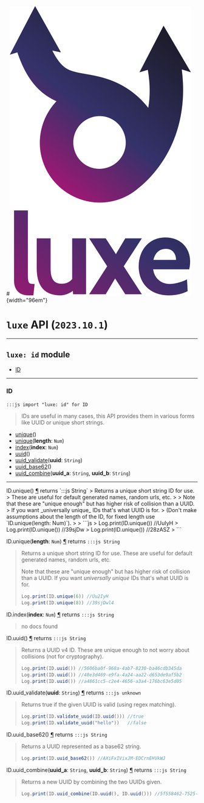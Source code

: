 #![](../../../images/luxe-dark.svg){width="96em"}

# `luxe` API (`2023.10.1`)  


---

## `luxe: id` module

- [ID](#id)   

---

### ID
`:::js import "luxe: id" for ID`
> IDs are useful in many cases, this API provides them in various forms like UUID or unique short strings.

- [unique](#ID.unique)()
- [unique](#ID.unique)(**length**: `Num`)
- [index](#ID.index)(**index**: `Num`)
- [uuid](#ID.uuid)()
- [uuid_validate](#ID.uuid_validate)(**uuid**: `String`)
- [uuid_base62](#ID.uuid_base62)()
- [uuid_combine](#ID.uuid_combine+2)(**uuid_a**: `String`, **uuid_b**: `String`)

<hr/>
<endpoint module="luxe: id" class="ID" signature="unique()"></endpoint>
<signature id="ID.unique">ID.unique()
<a class="headerlink" href="#ID.unique" title="Permanent link">¶</a></signature>
<span class='api_ret'>returns</span> `:::js String`
> Returns a unique short string ID for use.
> These are useful for default generated names, random urls, etc.
> 
> Note that these are "unique enough" but has higher risk of collision than a UUID.
> If you want _universally unique_ IDs that's what UUID is for.
> (Don't make assumptions about the length of the ID, for fixed length use `ID.unique(length: Num)`).
> 
>   ```js
>   Log.print(ID.unique()) //UuIyH
>   Log.print(ID.unique()) //39sjDw
>   Log.print(ID.unique()) //28zASZ
>   ```   

<endpoint module="luxe: id" class="ID" signature="unique(length : Num)"></endpoint>
<signature id="ID.unique">ID.unique(**length**: `Num`)
<a class="headerlink" href="#ID.unique" title="Permanent link">¶</a></signature>
<span class='api_ret'>returns</span> `:::js String`
> Returns a unique short string ID for use.
> These are useful for default generated names, random urls, etc.
> 
> Note that these are "unique enough" but has higher risk of collision than a UUID.
> If you want _universally unique_ IDs that's what UUID is for.
> 
>   ```js
>   Log.print(ID.unique(6)) //Uu2IyH
>   Log.print(ID.unique(8)) //39sjDwl4
>   ```   

<endpoint module="luxe: id" class="ID" signature="index(index : Num)"></endpoint>
<signature id="ID.index">ID.index(**index**: `Num`)
<a class="headerlink" href="#ID.index" title="Permanent link">¶</a></signature>
<span class='api_ret'>returns</span> `:::js String`
> no docs found   

<endpoint module="luxe: id" class="ID" signature="uuid()"></endpoint>
<signature id="ID.uuid">ID.uuid()
<a class="headerlink" href="#ID.uuid" title="Permanent link">¶</a></signature>
<span class='api_ret'>returns</span> `:::js String`
> Returns a UUID v4 ID.
> These are unique enough to not worry about collisions (not for cryptography).
> 
>   ```js
>   Log.print(ID.uuid()) //5606ba0f-968a-4ab7-8230-ba46cdb345da
>   Log.print(ID.uuid()) //48e3d469-e9fa-4a24-aa22-d653de9af5b2
>   Log.print(ID.uuid()) //a4861cc5-c2e4-4656-a3a4-176bc63e5d05
>   ```   

<endpoint module="luxe: id" class="ID" signature="uuid_validate(uuid : String)"></endpoint>
<signature id="ID.uuid_validate">ID.uuid_validate(**uuid**: `String`)
<a class="headerlink" href="#ID.uuid_validate" title="Permanent link">¶</a></signature>
<span class='api_ret'>returns</span> `:::js unknown`
> Returns true if the given UUID is valid (using regex matching).
> 
>   ```js
>   Log.print(ID.validate_uuid(ID.uuid())) //true
>   Log.print(ID.validate_uuid("hello"))   //false
>   ```   

<endpoint module="luxe: id" class="ID" signature="uuid_base62()"></endpoint>
<signature id="ID.uuid_base62">ID.uuid_base62()
<a class="headerlink" href="#ID.uuid_base62" title="Permanent link">¶</a></signature>
<span class='api_ret'>returns</span> `:::js String`
> Returns a UUID represented as a base62 string.
> 
>   ```js
>   Log.print(ID.uuid_base62()) //AXiFxIVixJM-EDCrnEHVkWJ
>   ```   

<endpoint module="luxe: id" class="ID" signature="uuid_combine(uuid_a : String, uuid_b : String)"></endpoint>
<signature id="ID.uuid_combine+2">ID.uuid_combine(**uuid_a**: `String`, **uuid_b**: `String`)
<a class="headerlink" href="#ID.uuid_combine+2" title="Permanent link">¶</a></signature>
<span class='api_ret'>returns</span> `:::js String`
> Returns a new UUID by combining the two UUIDs given.
> 
>   ```js
>   Log.print(ID.uuid_combine(ID.uuid(), ID.uuid())) //5f558462-7525-48c0-812d-a65df074ce42
>   ```   

